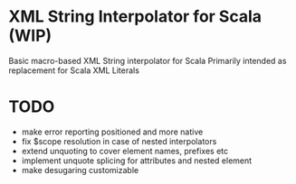XML String Interpolator for Scala (WIP)
========

Basic macro-based XML String interpolator for Scala
Primarily intended as replacement for Scala XML Literals

TODO
====

* make error reporting positioned and more native
* fix $scope resolution in case of nested interpolators
* extend unquoting to cover element names, prefixes etc 
* implement unquote splicing for attributes and nested element
* make desugaring customizable

